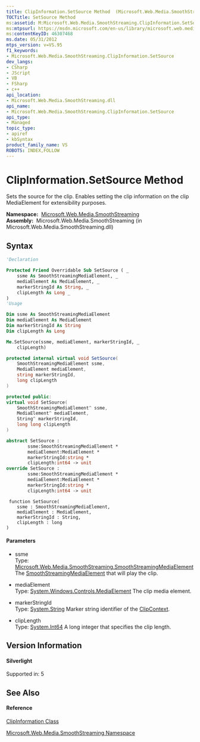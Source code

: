 ```yaml
---
title: ClipInformation.SetSource Method  (Microsoft.Web.Media.SmoothStreaming)
TOCTitle: SetSource Method
ms:assetid: M:Microsoft.Web.Media.SmoothStreaming.ClipInformation.SetSource(Microsoft.Web.Media.SmoothStreaming.SmoothStreamingMediaElement,System.Windows.Controls.MediaElement,System.String,System.Int64)
ms:mtpsurl: https://msdn.microsoft.com/en-us/library/microsoft.web.media.smoothstreaming.clipinformation.setsource(v=VS.95)
ms:contentKeyID: 46307468
ms.date: 05/31/2012
mtps_version: v=VS.95
f1_keywords:
- Microsoft.Web.Media.SmoothStreaming.ClipInformation.SetSource
dev_langs:
- CSharp
- JScript
- VB
- FSharp
- c++
api_location:
- Microsoft.Web.Media.SmoothStreaming.dll
api_name:
- Microsoft.Web.Media.SmoothStreaming.ClipInformation.SetSource
api_type:
- Managed
topic_type:
- apiref
- kbSyntax
product_family_name: VS
ROBOTS: INDEX,FOLLOW
---
```


# ClipInformation.SetSource Method

Sets the source for the clip. Enables setting the clip information on the clip MediaElement for extensibility purposes.

**Namespace:**  [Microsoft.Web.Media.SmoothStreaming](microsoft-web-media-smoothstreaming-namespace_1.md)  
**Assembly:**  Microsoft.Web.Media.SmoothStreaming (in Microsoft.Web.Media.SmoothStreaming.dll)

## Syntax

``` vb
'Declaration

Protected Friend Overridable Sub SetSource ( _
    ssme As SmoothStreamingMediaElement, _
    mediaElement As MediaElement, _
    markerStringId As String, _
    clipLength As Long _
)
'Usage

Dim ssme As SmoothStreamingMediaElement
Dim mediaElement As MediaElement
Dim markerStringId As String
Dim clipLength As Long

Me.SetSource(ssme, mediaElement, markerStringId, _
    clipLength)
```

``` csharp
protected internal virtual void SetSource(
    SmoothStreamingMediaElement ssme,
    MediaElement mediaElement,
    string markerStringId,
    long clipLength
)
```

``` c++
protected public:
virtual void SetSource(
    SmoothStreamingMediaElement^ ssme, 
    MediaElement^ mediaElement, 
    String^ markerStringId, 
    long long clipLength
)
```

``` fsharp
abstract SetSource : 
        ssme:SmoothStreamingMediaElement * 
        mediaElement:MediaElement * 
        markerStringId:string * 
        clipLength:int64 -> unit 
override SetSource : 
        ssme:SmoothStreamingMediaElement * 
        mediaElement:MediaElement * 
        markerStringId:string * 
        clipLength:int64 -> unit 
```

``` jscript
 function SetSource(
    ssme : SmoothStreamingMediaElement, 
    mediaElement : MediaElement, 
    markerStringId : String, 
    clipLength : long
)
```

#### Parameters

  - ssme  
    Type: [Microsoft.Web.Media.SmoothStreaming.SmoothStreamingMediaElement](smoothstreamingmediaelement-class-microsoft-web-media-smoothstreaming_1.md)  
    The [SmoothStreamingMediaElement](smoothstreamingmediaelement-class-microsoft-web-media-smoothstreaming_1.md) that will play the clip.

<!-- end list -->

  - mediaElement  
    Type: [System.Windows.Controls.MediaElement](https://msdn.microsoft.com/en-us/library/ms611595\(v=vs.95\))  
    The clip media element.

<!-- end list -->

  - markerStringId  
    Type: [System.String](https://msdn.microsoft.com/en-us/library/s1wwdcbf\(v=vs.95\))  
    Marker string identifier of the [ClipContext](clipcontext-class-microsoft-web-media-smoothstreaming_1.md).

<!-- end list -->

  - clipLength  
    Type: [System.Int64](https://msdn.microsoft.com/en-us/library/6yy583ek\(v=vs.95\))  
    A long integer that specifies the clip length.

## Version Information

#### Silverlight

Supported in: 5  

## See Also

#### Reference

[ClipInformation Class](clipinformation-class-microsoft-web-media-smoothstreaming_1.md)

[Microsoft.Web.Media.SmoothStreaming Namespace](microsoft-web-media-smoothstreaming-namespace_1.md)

